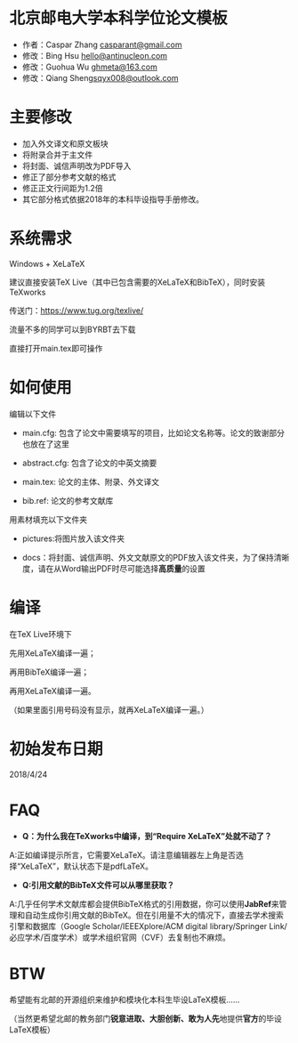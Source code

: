 ﻿# 北京邮电大学本科学位论文模板
* 作者：Caspar Zhang <casparant@gmail.com>
* 修改：Bing Hsu <hello@antinucleon.com>
* 修改：Guohua Wu <ghmeta@163.com>
* 修改：Qiang Sheng<sqyx008@outlook.com>

# 主要修改
- 加入外文译文和原文板块
- 将附录合并于主文件
- 将封面、诚信声明改为PDF导入
- 修正了部分参考文献的格式
- 修正正文行间距为1.2倍
- 其它部分格式依据2018年的本科毕设指导手册修改。

# 系统需求
Windows + XeLaTeX

建议直接安装TeX Live（其中已包含需要的XeLaTeX和BibTeX），同时安装TeXworks

传送门：https://www.tug.org/texlive/

流量不多的同学可以到BYRBT去下载

直接打开main.tex即可操作

# 如何使用
编辑以下文件

- main.cfg: 包含了论文中需要填写的项目，比如论文名称等。论文的致谢部分也放在了这里

- abstract.cfg: 包含了论文的中英文摘要

- main.tex: 论文的主体、附录、外文译文

- bib.ref: 论文的参考文献库

用素材填充以下文件夹

- pictures:将图片放入该文件夹

- docs：将封面、诚信声明、外文文献原文的PDF放入该文件夹，为了保持清晰度，请在从Word输出PDF时尽可能选择**高质量**的设置

# 编译

在TeX Live环境下

先用XeLaTeX编译一遍；

再用BibTeX编译一遍；

再用XeLaTeX编译一遍。

（如果里面引用号码没有显示，就再XeLaTeX编译一遍。）

# 初始发布日期
2018/4/24

# FAQ
- **Q：为什么我在TeXworks中编译，到“Require XeLaTeX”处就不动了？**

 A:正如编译提示所言，它需要XeLaTeX。请注意编辑器左上角是否选择“XeLaTeX”，默认状态下是pdfLaTeX。
 
- **Q:引用文献的BibTeX文件可以从哪里获取？**

 A:几乎任何学术文献库都会提供BibTeX格式的引用数据，你可以使用**JabRef**来管理和自动生成你引用文献的BibTeX。但在引用量不大的情况下，直接去学术搜索引擎和数据库（Google Scholar/IEEEXplore/ACM digital library/Springer Link/必应学术/百度学术）或学术组织官网（CVF）去复制也不麻烦。

# BTW
希望能有北邮的开源组织来维护和模块化本科生毕设LaTeX模板……

（当然更希望北邮的教务部门**锐意进取、大胆创新、敢为人先**地提供**官方**的毕设LaTeX模板）
